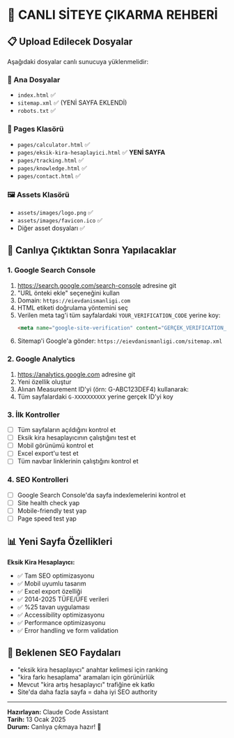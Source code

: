 # 🚀 CANLI SİTEYE ÇIKARMA REHBERİ

## 📋 Upload Edilecek Dosyalar
Aşağıdaki dosyalar canlı sunucuya yüklenmelidir:

### 📄 Ana Dosyalar
- `index.html` ✅
- `sitemap.xml` ✅ (YENİ SAYFA EKLENDİ)
- `robots.txt` ✅

### 📁 Pages Klasörü
- `pages/calculator.html` ✅
- `pages/eksik-kira-hesaplayici.html` ✅ **YENİ SAYFA**
- `pages/tracking.html` ✅
- `pages/knowledge.html` ✅
- `pages/contact.html` ✅

### 🖼️ Assets Klasörü
- `assets/images/logo.png` ✅
- `assets/images/favicon.ico` ✅
- Diğer asset dosyaları ✅

## 🔧 Canlıya Çıktıktan Sonra Yapılacaklar

### 1. Google Search Console
1. https://search.google.com/search-console adresine git
2. "URL önteki ekle" seçeneğini kullan
3. Domain: `https://eievdanismanligi.com`
4. HTML etiketi doğrulama yöntemini seç
5. Verilen meta tag'i tüm sayfalardaki `YOUR_VERIFICATION_CODE` yerine koy:
   ```html
   <meta name="google-site-verification" content="GERÇEK_VERIFICATION_CODE" />
   ```
6. Sitemap'i Google'a gönder: `https://eievdanismanligi.com/sitemap.xml`

### 2. Google Analytics
1. https://analytics.google.com adresine git
2. Yeni özellik oluştur
3. Alınan Measurement ID'yi (örn: G-ABC123DEF4) kullanarak:
4. Tüm sayfalardaki `G-XXXXXXXXXX` yerine gerçek ID'yi koy

### 3. İlk Kontroller
- [ ] Tüm sayfaların açıldığını kontrol et
- [ ] Eksik kira hesaplayıcının çalıştığını test et
- [ ] Mobil görünümü kontrol et
- [ ] Excel export'u test et
- [ ] Tüm navbar linklerinin çalıştığını kontrol et

### 4. SEO Kontrolleri
- [ ] Google Search Console'da sayfa indexlemelerini kontrol et
- [ ] Site health check yap
- [ ] Mobile-friendly test yap
- [ ] Page speed test yap

## 📊 Yeni Sayfa Özellikleri
**Eksik Kira Hesaplayıcı:**
- ✅ Tam SEO optimizasyonu
- ✅ Mobil uyumlu tasarım
- ✅ Excel export özelliği
- ✅ 2014-2025 TÜFE/ÜFE verileri
- ✅ %25 tavan uygulaması
- ✅ Accessibility optimizasyonu
- ✅ Performance optimizasyonu
- ✅ Error handling ve form validation

## 🎯 Beklenen SEO Faydaları
- "eksik kira hesaplayıcı" anahtar kelimesi için ranking
- "kira farkı hesaplama" aramaları için görünürlük
- Mevcut "kira artış hesaplayıcı" trafiğine ek katkı
- Site'da daha fazla sayfa = daha iyi SEO authority

---
**Hazırlayan:** Claude Code Assistant  
**Tarih:** 13 Ocak 2025  
**Durum:** Canlıya çıkmaya hazır! 🚀